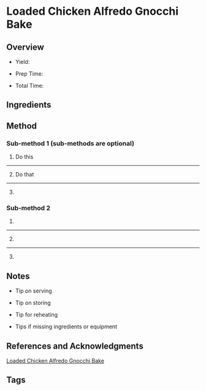 # Loaded Chicken Alfredo Gnocchi Bake

## Overview

- Yield:

- Prep Time:

- Total Time:

## Ingredients



## Method

### Sub-method 1 (sub-methods are optional)

1. Do this
---
2. Do that
---
3.

### Sub-method 2

1.
---
2.
---
3.

## Notes

- Tip on serving

- Tip on storing

- Tip for reheating

- Tips if missing ingredients or equipment

## References and Acknowledgments

[Loaded Chicken Alfredo Gnocchi Bake](http://insidebrucrewlife.com/2014/04/loaded-chicken-alfredo-gnocchi-bake/)

## Tags


